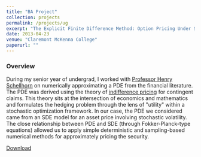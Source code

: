 ```yaml
---
title: "BA Project"
collection: projects
permalink: /projects/ug
excerpt: "The Explicit Finite Difference Method: Option Pricing Under Stochastic Volatility"
date: 2013-04-23
venue: "Claremont McKenna College"
paperurl: ""
---
```

### Overview
During my senior year of undergrad, I worked with [Professor Henry Schellhorn](https://scholar.cgu.edu/henry-schellhorn/) on numerically approximating a PDE from the financial literature.
The PDE was derived using the theory of [indifference pricing](https://en.wikipedia.org/wiki/Indifference_price) for contingent claims.
This theory sits at the intersection of economics and mathematics and formulates the hedging problem through the lens of "utility" within a stochastic optimization framework.
In our case, the PDE we considered came from an SDE model for an asset price involving stochastic volatility.
The close relationship between PDE and SDE (through Fokker-Planck-type equations) allowed us to apply simple deterministic and sampling-based numerical methods for approximately pricing the security.

[Download](https://jacob-roth.github.io/files/ugpaper.pdf)
